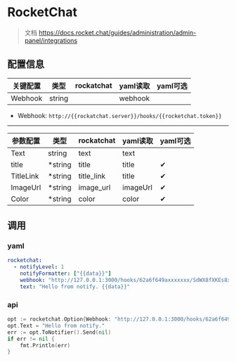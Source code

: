 # RocketChat

> 文档 https://docs.rocket.chat/guides/administration/admin-panel/integrations

## 配置信息

| 关键配置    | 类型     | rockatchat | yaml读取  | yaml可选 |
|---------|--------|------------|---------|--------|
| Webhook | string |            | webhook |        |

- Webhook: `http://{{rockatchat.server}}/hooks/{{rocketchat.token}}`

---

| 参数配置      | 类型      | rockatchat | yaml读取   | yaml可选 |
|-----------|---------|------------|----------|--------|
| Text      | string  | text       | text     | 	      |
| title     | *string | title      | title    | 	✔     |
| TitleLink | *string | title_link | title    | 	✔     |
| ImageUrl  | *string | image_url  | imageUrl | 	✔     |
| Color     | *string | color      | color    | 	✔     |

## 调用
### yaml

```yaml
rocketchat:
  - notifyLevel: 1
    notifyFormatter: ["{{data}}"]
    webhook: "http://127.0.0.1:3000/hooks/62a6f649axxxxxxx/SdWX8fXKEs8xMBFxxxxxxx"
    text: "Hello from notify. {{data}}"
```

### api

```go
opt := rocketchat.Option{Webhook: "http://127.0.0.1:3000/hooks/62a6f649axxxxxxx/SdWX8fXKEs8xMBFxxxxxxx"}
opt.Text = "Hello from notify."
err := opt.ToNotifier().Send(nil)
if err != nil {
    fmt.Println(err)
}
```